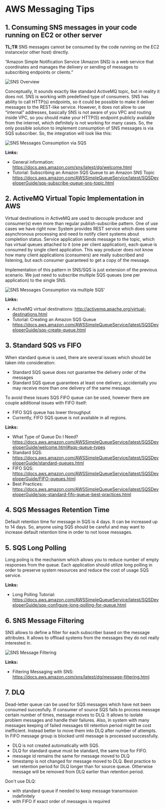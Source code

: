 # AWS Messaging Tips

## 1. Consuming SNS messages in your code running on EC2 or other server

**TL;TR** SNS messages cannot be consumed by the code running on the EC2 instance(or other host) directly.

“Amazon Simple Notification Service (Amazon SNS) is a web service that coordinates and manages the delivery or sending of messages to subscribing endpoints or clients.”

![SNS Overview](https://github.com/szaitsev/aws-notes/blob/master/aws-messaging/images/img10.png)

Conceptually, It sounds exactly like standard ActiveMQ topic, but in reality it does not. SNS is working with predefined type of consumers.
SNS has ability to call HTTP(s) endpoints, so it could be possible to make it deliver messages to the REST-like service. However, it does not allow to use “internal” addresses, basically SNS is not aware of you VPC and routing inside VPC, so you should make your HTTP(S) endpoint publicly available from the internet, which definitely is not working for many cases.
So, the only possible solution to implement consumption of SNS messages is via SQS subscriber. So, the integration will look like this:

![SNS Messages Consumption via SQS](https://github.com/szaitsev/aws-notes/blob/master/aws-messaging/images/img20.png)

**Links:**

- General information:  <https://docs.aws.amazon.com/sns/latest/dg/welcome.html>
- Tutorial: Subscribing an Amazon SQS Queue to an Amazon SNS Topic <https://docs.aws.amazon.com/AWSSimpleQueueService/latest/SQSDeveloperGuide/sqs-subscribe-queue-sns-topic.html>

## 2. ActiveMQ Virtual Topic Implementation in AWS

Virtual destinations in ActiveMQ are used to decouple producer and consumer(s) even more than regular publish-subscribe pattern.
One of use cases we have right now:
System provides REST service which does some asynchronous processing and need to notify client systems about completion status. Service application sends message to the topic, which has virtual queues attached to it (one per client application), each queue is consumed by single client application. This way producer does not know how many client applications (consumers) are really subscribed and listening, but each consumer guaranteed to get a copy of the message.

Implementation of this pattern in SNS/SQS is just extension of the previous scenario. We just need to subscribe multiple SQS queues (one per application) to the single SNS.

![SNS Messages Consumption via multiple SQS'](https://github.com/szaitsev/aws-notes/blob/master/aws-messaging/images/img30.png)

**Links:**

- ActiveMQ virtual destinations: <http://activemq.apache.org/virtual-destinations.html>
- Tutorial: Creating an Amazon SQS Queue <https://docs.aws.amazon.com/AWSSimpleQueueService/latest/SQSDeveloperGuide/sqs-create-queue.html>
  
## 3. Standard SQS vs FIFO

When standard queue is used, there are several issues which should be taken into consideration:

- Standard SQS queue does not guarantee the delivery order of the messages
- Standard SQS queue guarantees at least one delivery, accidentally you may receive more than one delivery of the same message.

To avoid these issues SQS FIFO queue can be used, however there are couple additional issues with FIFO itself:

- FIFO SQS queue has lower throughput
- Currently, FIFO SQS queue is not available in all regions.

**Links:**

- What Type of Queue Do I Need?<https://docs.aws.amazon.com/AWSSimpleQueueService/latest/SQSDeveloperGuide/welcome.html#sqs-queue-types>
- Standard SQS: <https://docs.aws.amazon.com/AWSSimpleQueueService/latest/SQSDeveloperGuide/standard-queues.html>
- FIFO SQS: <https://docs.aws.amazon.com/AWSSimpleQueueService/latest/SQSDeveloperGuide/FIFO-queues.html>
- Best Practices: <https://docs.aws.amazon.com/AWSSimpleQueueService/latest/SQSDeveloperGuide/sqs-standard-fifo-queue-best-practices.html>

## 4. SQS Messages Retention Time

Default retention time for message in SQS is 4 days. It can be increased up to 14 days. So, anyone using SQS should be careful and may want to increase default retention time in order to not loose messages.

## 5. SQS Long Polling

Long poling is the mechanism which allows you to reduce number of empty responses from the queue. Each application should utilize long polling in order to preserve system resources and reduce the cost of usage SQS service.

**Links:**

- Long Polling Tutorial: <https://docs.aws.amazon.com/AWSSimpleQueueService/latest/SQSDeveloperGuide/sqs-configure-long-polling-for-queue.html>

## 6. SNS Message Filtering

SNS allows to define a filter for each subscriber based on the message attributes. It allows to offload systems from the messages they do not really interested in.

![SNS Message Filtering](https://github.com/szaitsev/aws-notes/blob/master/aws-messaging/images/img40.png)

**Links:**

- Filtering Messaging with SNS: <https://docs.aws.amazon.com/sns/latest/dg/message-filtering.html>

## 7. DLQ
Dead-letter queue can be used for SQS messages which have not been consumed succesfully. If consumer of source SQS fails to process message certain number of times, message moves to DLQ. It allows to isolate problem messages and handle their failures. Also, in system with many messages keeping of failed messages till retention period might be cost inefficient. Instead better to move them into DLQ after number of attempts. In FIFO message group is blocked until message is processed successfully. 

* DLQ is not created automatically with SQS. 
* DLQ for standard queue must be standard, the same true for FIFO. 
* message id remains the same for message moved to DLQ
* timestamp is not changed for message moved to DLQ. Best practice to set retention period for DLQ longer than for source queue. Otherwise message will be removed from DLQ earlier than retention period.

Don't use DLQ:
* with standard queue if needed to keep message transmission indefinitely  
* with FIFO if exact order of messages is required
